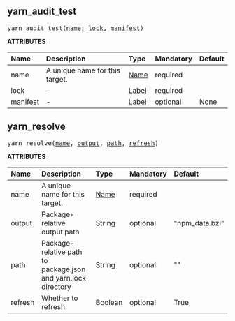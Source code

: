 <!-- Generated with Stardoc: http://skydoc.bazel.build -->

<a id="#yarn_audit_test"></a>

## yarn_audit_test

<pre>
yarn_audit_test(<a href="#yarn_audit_test-name">name</a>, <a href="#yarn_audit_test-lock">lock</a>, <a href="#yarn_audit_test-manifest">manifest</a>)
</pre>

**ATTRIBUTES**

| Name                                          | Description                    | Type                                                               | Mandatory | Default |
| :-------------------------------------------- | :----------------------------- | :----------------------------------------------------------------- | :-------- | :------ |
| <a id="yarn_audit_test-name"></a>name         | A unique name for this target. | <a href="https://bazel.build/docs/build-ref.html#name">Name</a>    | required  |         |
| <a id="yarn_audit_test-lock"></a>lock         | -                              | <a href="https://bazel.build/docs/build-ref.html#labels">Label</a> | required  |         |
| <a id="yarn_audit_test-manifest"></a>manifest | -                              | <a href="https://bazel.build/docs/build-ref.html#labels">Label</a> | optional  | None    |

<a id="#yarn_resolve"></a>

## yarn_resolve

<pre>
yarn_resolve(<a href="#yarn_resolve-name">name</a>, <a href="#yarn_resolve-output">output</a>, <a href="#yarn_resolve-path">path</a>, <a href="#yarn_resolve-refresh">refresh</a>)
</pre>

**ATTRIBUTES**

| Name                                     | Description                                                   | Type                                                            | Mandatory | Default        |
| :--------------------------------------- | :------------------------------------------------------------ | :-------------------------------------------------------------- | :-------- | :------------- |
| <a id="yarn_resolve-name"></a>name       | A unique name for this target.                                | <a href="https://bazel.build/docs/build-ref.html#name">Name</a> | required  |                |
| <a id="yarn_resolve-output"></a>output   | Package-relative output path                                  | String                                                          | optional  | "npm_data.bzl" |
| <a id="yarn_resolve-path"></a>path       | Package-relative path to package.json and yarn.lock directory | String                                                          | optional  | ""             |
| <a id="yarn_resolve-refresh"></a>refresh | Whether to refresh                                            | Boolean                                                         | optional  | True           |
